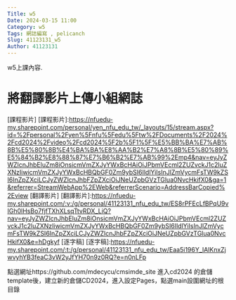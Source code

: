 ```yaml
---
Title: w5
Date: 2024-03-15 11:00
Category: w5
Tags: 網誌編寫 , pelicanch
Slug: 41123131_w5
Author: 41123131
---
```


w5上課內容.

<!-- PELICAN_END_SUMMARY -->

# 將翻譯影片上傳小組網誌
[課程影片]
[課程影片]:https://nfuedu-my.sharepoint.com/personal/yen_nfu_edu_tw/_layouts/15/stream.aspx?id=%2Fpersonal%2Fyen%5Fnfu%5Fedu%5Ftw%2FDocuments%2F2024%2Fcd2024%2Fvideo%2Fcd2024%5F2b%5F1%5F%E5%BB%BA%E7%AB%8B%E5%80%8B%E4%BA%BA%E8%AA%B2%E7%A8%8B%E5%80%89%E5%84%B2%E8%88%87%E7%B6%B2%E7%AB%99%2Emp4&nav=eyJyZWZlcnJhbEluZm8iOnsicmVmZXJyYWxBcHAiOiJPbmVEcml2ZUZvckJ1c2luZXNzIiwicmVmZXJyYWxBcHBQbGF0Zm9ybSI6IldlYiIsInJlZmVycmFsTW9kZSI6InZpZXciLCJyZWZlcnJhbFZpZXciOiJNeUZpbGVzTGlua0NvcHkifX0&ga=1&referrer=StreamWebApp%2EWeb&referrerScenario=AddressBarCopied%2Eview
[翻譯影片]
[翻譯影片]:https://nfuedu-my.sharepoint.com/:v:/g/personal/41123131_nfu_edu_tw/ES8rPFEcLfBPqU9vIGh0lHsBo7fjfTXhXLsqTtvRDX_LiQ?nav=eyJyZWZlcnJhbEluZm8iOnsicmVmZXJyYWxBcHAiOiJPbmVEcml2ZUZvckJ1c2luZXNzIiwicmVmZXJyYWxBcHBQbGF0Zm9ybSI6IldlYiIsInJlZmVycmFsTW9kZSI6InZpZXciLCJyZWZlcnJhbFZpZXciOiJNeUZpbGVzTGlua0NvcHkifX0&e=hDgkyf
[逐字稿]
[逐字稿]:https://nfuedu-my.sharepoint.com/:t:/g/personal/41123131_nfu_edu_tw/Eaa5i196Y_lAlKnxZjwvyhYB3feaC3vW2yJfYH70n9z0RQ?e=n0nLFp

點選網址https://github.com/mdecycu/cmsimde_site 進入cd2024 的倉儲 template後，建立新的倉儲CD2024，進入設定Pages，點選main設圍網址的根目錄


